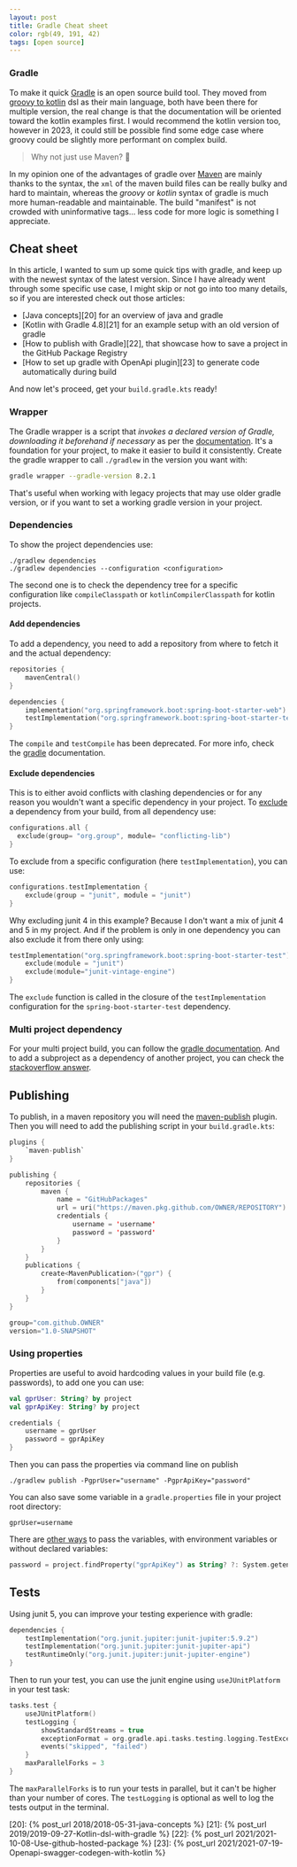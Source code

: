 ```yaml
---
layout: post
title: Gradle Cheat sheet
color: rgb(49, 191, 42)
tags: [open source]
---
```


### Gradle

To make it quick [Gradle][4] is an open source build tool. They moved from [groovy to kotlin][2] dsl as their main language, 
both have been there for multiple version, the real change is that the documentation will be oriented toward the kotlin examples first.
I would recommend the kotlin version too, however in 2023, it could still be possible find some edge case where groovy 
could be slightly more performant on complex build.

> Why not just use Maven? 🤪 

In my opinion one of the advantages of gradle over [Maven][3] are mainly thanks to the syntax, the `xml` of the maven build files can be really
bulky and hard to maintain, whereas the _groovy_ or _kotlin_ syntax of gradle is much more human-readable and maintainable.
The build "manifest" is not crowded with uninformative tags... less code for more logic is something I appreciate.

## Cheat sheet

In this article, I wanted to sum up some quick tips with gradle, and keep up with the newest syntax of the latest version.
Since I have already went through some specific use case, I might skip or not go into too many details, so if you are
interested check out those articles:

- [Java concepts][20] for an overview of java and gradle
- [Kotlin with Gradle 4.8][21] for an example setup with an old version of gradle
- [How to publish with Gradle][22], that showcase how to save a project in the GitHub Package Registry
- [How to set up gradle with OpenApi plugin][23] to generate code automatically during build 

And now let's proceed, get your `build.gradle.kts` ready!

### Wrapper

The Gradle wrapper is a script that _invokes a declared version of Gradle, downloading it beforehand if necessary_ as
per the [documentation][5]. It's a foundation for your project, to make it easier to build it consistently.
Create the gradle wrapper to call `./gradlew` in the version you want with:

```sh
gradle wrapper --gradle-version 8.2.1
```

That's useful when working with legacy projects that may use older gradle version, or if you want to set a working gradle
version in your project.

### Dependencies

To show the project dependencies use:

```shell
./gradlew dependencies
./gradlew dependencies --configuration <configuration>
```

The second one is to check the dependency tree for a specific configuration like `compileClasspath` or `kotlinCompilerClasspath`
for kotlin projects.

#### Add dependencies

To add a dependency, you need to add a repository from where to fetch it and the actual dependency:

```kotlin
repositories {
    mavenCentral()
}

dependencies {
    implementation("org.springframework.boot:spring-boot-starter-web")
    testImplementation("org.springframework.boot:spring-boot-starter-test")
}
```

The `compile` and `testCompile` has been deprecated. For more info, check the [gradle][10] documentation.

#### Exclude dependencies

This is to either avoid conflicts with clashing dependencies or for any reason you wouldn't want a specific dependency in 
your project.
To [exclude][1] a dependency from your build, from all dependency use:

```kotlin
configurations.all {
  exclude(group= "org.group", module= "conflicting-lib")
}
```

To exclude from a specific configuration (here `testImplementation`), you can use:

```kotlin   
configurations.testImplementation {
    exclude(group = "junit", module = "junit")
}
```        

Why excluding junit 4 in this example? Because I don't want a mix of junit 4 and 5 in my project. And if the problem
is only in one dependency you can also exclude it from there only using:

```kotlin
testImplementation("org.springframework.boot:spring-boot-starter-test") {
    exclude(module = "junit")
    exclude(module="junit-vintage-engine")
}
```

The `exclude` function is called in the closure of the `testImplementation` configuration for the `spring-boot-starter-test`
dependency.

### Multi project dependency

For your multi project build, you can follow the [gradle documentation][6].
And to add a subproject as a dependency of another project, you can check the [stackoverflow answer][7].

## Publishing

To publish, in a maven repository you will need the [maven-publish][8] plugin. Then you will need to add the publishing
script in your `build.gradle.kts`:

```kotlin
plugins {
    `maven-publish`
}

publishing {
    repositories {
        maven {
            name = "GitHubPackages"
            url = uri("https://maven.pkg.github.com/OWNER/REPOSITORY")
            credentials {
                username = 'username'
                password = 'password'
            }
        }
    }
    publications {
        create<MavenPublication>("gpr") {
            from(components["java"])
        }
    }
}

group="com.github.OWNER"
version="1.0-SNAPSHOT"
```

### Using properties

Properties are useful to avoid hardcoding values in your build file (e.g. passwords), to add one you can use:

```kotlin
val gprUser: String? by project
val gprApiKey: String? by project

credentials {
    username = gprUser
    password = gprApiKey
}
```

Then you can pass the properties via command line on publish

```shell
./gradlew publish -PgprUser="username" -PgprApiKey="password"
```

You can also save some variable in a `gradle.properties` file in your project root directory:

```properties
gprUser=username
```

There are [other ways][9] to pass the variables, with environment variables or without declared variables:

```kotlin
password = project.findProperty("gprApiKey") as String? ?: System.getenv("GPR_API_KEY")
```

## Tests

Using junit 5, you can improve your testing experience with gradle:

```kotlin
dependencies {
    testImplementation("org.junit.jupiter:junit-jupiter:5.9.2")
    testImplementation("org.junit.jupiter:junit-jupiter-api")
    testRuntimeOnly("org.junit.jupiter:junit-jupiter-engine")
}
```

Then to run your test, you can use the junit engine using `useJUnitPlatform` in your test task:

```kotlin
tasks.test {
    useJUnitPlatform()
    testLogging {
        showStandardStreams = true
        exceptionFormat = org.gradle.api.tasks.testing.logging.TestExceptionFormat.FULL
        events("skipped", "failed")
    }
    maxParallelForks = 3
}
```

The `maxParallelForks` is to run your tests in parallel, but it can't be higher than your number of cores. The `testLogging`
is optional as well to log the tests output in the terminal.

[1]: https://gradlehero.com/how-to-exclude-gradle-dependencies/#option-2-per-configuration-exclude-rules
[2]: https://docs.gradle.org/current/userguide/migrating_from_groovy_to_kotlin_dsl.html#prepare_your_groovy_scripts
[3]: https://maven.apache.org/
[4]: https://gradle.org/releases/
[5]: https://docs.gradle.org/current/userguide/gradle_wrapper.html
[6]: https://docs.gradle.org/current/userguide/multi_project_builds.html
[7]: https://stackoverflow.com/a/61682321/7747942
[8]: https://docs.gradle.org/current/userguide/publishing_maven.html
[9]: https://gradlehero.com/gradle-project-properties-best-practices/
[10]: https://docs.gradle.org/current/userguide/java_library_plugin.html
[20]: {% post_url 2018/2018-05-31-java-concepts %}
[21]: {% post_url 2019/2019-09-27-Kotlin-dsl-with-gradle %}
[22]: {% post_url 2021/2021-10-08-Use-github-hosted-package %}
[23]: {% post_url 2021/2021-07-19-Openapi-swagger-codegen-with-kotlin %}
